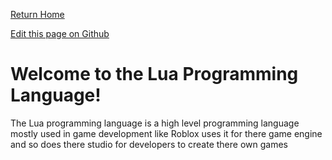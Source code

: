 [Return Home](../)

[Edit this page on Github](https://github.com/mangoisbest/code-helper/edit/main/src/pages/Lua/Lua.md)

# Welcome to the Lua Programming Language!

The Lua programming language is a high level programming language mostly used in game development like Roblox uses it for there game 
engine and so does there studio for developers to create there own games
